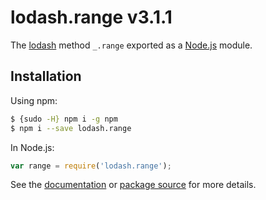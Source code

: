 # lodash.range v3.1.1

The [lodash](https://lodash.com/) method `_.range` exported as a [Node.js](https://nodejs.org/) module.

## Installation

Using npm:
```bash
$ {sudo -H} npm i -g npm
$ npm i --save lodash.range
```

In Node.js:
```js
var range = require('lodash.range');
```

See the [documentation](https://lodash.com/docs#range) or [package source](https://github.com/lodash/lodash/blob/3.1.1-npm-packages/lodash.range) for more details.
